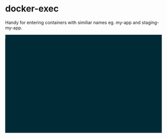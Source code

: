 # docker-exec
Handy for entering containers with similiar names eg. my-app and staging-my-app.

![Preview](preview.gif)
